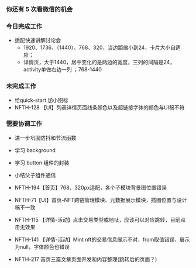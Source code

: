### 你还有 5 次看微信的机会

### 今日完成工作

- 适配快速讲解讨论会
  - 1920、1736、（1440）、768、320，当边距缩小到24，卡片大小自适应；
  - 详情页，大于1440，居中变化的是两边的宽度，三列的间隔是24，activity单做右边一列 ；768-1440

### 未完成工作

- 给quick-start 加小图标
- NFTH-128 【UI】列表详情页面线条颜色以及超链接字体的颜色与UI稿不符

### 需要协调工作

- 进一步巩固防抖和节流函数
- 学习 background
- 学习 button 组件的封装
- 小结父子组件通信

- NFTH-194【首页】768、320px适配，各个子模块背景图位置错误
- NFTH-71【UI】首页-NFT跨链管理模块、元数据展示模块，插图位置与设计稿不一致
- NFTH-115 【详情-活动】点击交易类型或地址，应该可以对应跳转，目前点击无效果
- NFTH-141 【详情-活动】Mint nft的交易信息展示不对，from取值错误，展示为null，字体颜色也错误
- NFTH-217 首页三篇文章页面开发和内容整理(跳转后的页面？)